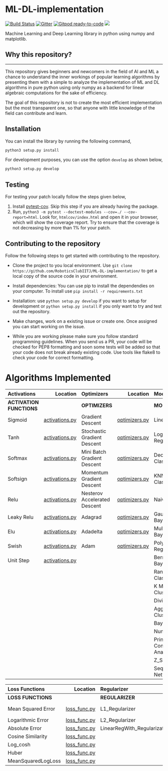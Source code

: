 # ML-DL-implementation
[![Build Status](https://travis-ci.org/RoboticsClubIITJ/ML-DL-implementation.svg?branch=master)](https://travis-ci.org/RoboticsClubIITJ/ML-DL-implementation)
[![Gitter](https://badges.gitter.im/ML-DL-implementation/community.svg)](https://gitter.im/ML-DL-implementation/community?utm_source=badge&utm_medium=badge&utm_campaign=pr-badge)
[![Gitpod ready-to-code](https://img.shields.io/badge/Gitpod-ready--to--code-blue?logo=gitpod)](https://gitpod.io/#https://github.com/RoboticsClubIITJ/ML-DL-implementation)
<a href="https://devlup-labs.github.io"><img src="https://img.shields.io/badge/Maintained%20under-Winter%20of%20Code%2C%20DevlUp%20Labs-brightgreen"/></a>

Machine Learning and Deep Learning library in python using numpy and matplotlib.

## Why this repository?
-----------------------

This repository gives beginners and newcomers in
the field of AI and ML a chance to understand the
inner workings of popular learning algorithms by presenting them with a simple to analyze the implementation of ML and DL algorithms in pure python using only numpy as a backend for linear algebraic computations for the sake of efficiency.

The goal of this repository is not to create the most efficient implementation but the most transparent one, so that anyone with little knowledge of the field can contribute and learn.

Installation
------------

You can install the library by running the following command,

```python
python3 setup.py install
```

For development purposes, you can use the option `develop` as shown below,

```python
python3 setup.py develop
```
   
Testing
-------

For testing your patch locally follow the steps given below,

1. Install [pytest-cov](https://pypi.org/project/pytest-cov/). Skip this step if you are already having the package.
2. Run, `python3 -m pytest --doctest-modules --cov=./ --cov-report=html`. Look for, `htmlcov/index.html` and open it in your browser, which will show the coverage report. Try to ensure that the coverage is not decreasing by more than 1% for your patch.


## Contributing to the repository

Follow the following steps to get started with contributing to the repository.

- Clone the project to you local environment.
  Use
  `git clone https://github.com/RoboticsClubIITJ/ML-DL-implementation/`
  to get a local copy of the source code in your environment.

- Install dependencies: You can use pip to install the dependendies on your computer.
  To install use
  `pip install -r requirements.txt`

- Installation:
  use `python setup.py develop` if you want to setup for development or `python setup.py install` if you only want to try and test out the repository.

- Make changes, work on a existing issue or create one. Once assigned you can start working on the issue.

- While you are working please make sure you follow standard programming guidelines. When you send us a PR, your code will be checked for PEP8 formatting and soon some tests will be added so that your code does not break already existing code. Use tools like flake8 to check your code for correct formatting.


# Algorithms Implemented

| Activations | Location |  Optimizers | Location | Models | Location | Backend | Location | Utils | Location |
| :------------ | ------------: | :------------ | ------------: | :------------ | ------------: | ------------: | ------------: | ------------: | -----------: |
| **ACTIVATION FUNCTIONS**| |**OPTIMIZERS**| | **MODELS** | | **BACKEND** | | **UTILS** |
| Sigmoid | [activations.py](https://github.com/RoboticsClubIITJ/ML-DL-implementation/blob/master/MLlib/activations.py#L4) | Gradient Descent | [optimizers.py](https://github.com/RoboticsClubIITJ/ML-DL-implementation/blob/master/MLlib/optimizers.py#L6) | Linear Regression | [models.py](https://github.com/RoboticsClubIITJ/ML-DL-implementation/blob/master/MLlib/models.py#L31) | Autograd | [autograd.py](https://github.com/RoboticsClubIITJ/ML-DL-implementation/blob/master/MLlib/autograd.py) | Preprocessor Utils | [preprocesssor_utils.py](https://github.com/RoboticsClubIITJ/ML-DL-implementation/blob/master/MLlib/preprocessor_utils.py)  
| Tanh | [activations.py](https://github.com/RoboticsClubIITJ/ML-DL-implementation/blob/master/MLlib/activations.py#L46) | Stochastic Gradient Descent | [optimizers.py](https://github.com/RoboticsClubIITJ/ML-DL-implementation/blob/master/MLlib/optimizers.py#L59) | Logistic Regression| [models.py](https://github.com/RoboticsClubIITJ/ML-DL-implementation/blob/master/MLlib/models.py#L578) | Tensor | [tensor.py](https://github.com/RoboticsClubIITJ/ML-DL-implementation/blob/master/MLlib/tensor.py)
| Softmax | [activations.py](https://github.com/RoboticsClubIITJ/ML-DL-implementation/blob/master/MLlib/activations.py#L86) | Mini Batch Gradient Descent | [optimizers.py](https://github.com/RoboticsClubIITJ/ML-DL-implementation/blob/master/MLlib/optimizers.py#L126) | Decision Tree Classifier| [models.py](https://github.com/RoboticsClubIITJ/ML-DL-implementation/blob/master/MLlib/models.py#L775)| Functions | [functional.py](https://github.com/RoboticsClubIITJ/ML-DL-implementation/blob/master/MLlib/functional.py)
| Softsign | [activations.py](https://github.com/RoboticsClubIITJ/ML-DL-implementation/blob/master/MLlib/activations.py#L134) | Momentum Gradient Descent | [optimizers.py](https://github.com/RoboticsClubIITJ/ML-DL-implementation/blob/master/MLlib/optimizers.py#L204) | KNN Classifier/Regessor| [models.py](https://github.com/RoboticsClubIITJ/ML-DL-implementation/blob/master/MLlib/models.py#L1034) |
| Relu | [activations.py](https://github.com/RoboticsClubIITJ/ML-DL-implementation/blob/master/MLlib/activations.py#L174) | Nesterov Accelerated Descent | [optimizers.py](https://github.com/RoboticsClubIITJ/ML-DL-implementation/blob/master/MLlib/optimizers.py#L297) | Naive Bayes | [models.py](https://github.com/RoboticsClubIITJ/ML-DL-implementation/blob/master/MLlib/models.py#L1119)|
| Leaky Relu | [activations.py](https://github.com/RoboticsClubIITJ/ML-DL-implementation/blob/master/MLlib/activations.py#L214) | Adagrad | [optimizers.py](https://github.com/RoboticsClubIITJ/ML-DL-implementation/blob/master/MLlib/optimizers.py#L392) | Gaussian Naive Bayes| [models.py](https://github.com/RoboticsClubIITJ/ML-DL-implementation/blob/master/MLlib/models.py#L1179) |
| Elu | [activations.py](https://github.com/RoboticsClubIITJ/ML-DL-implementation/blob/master/MLlib/activations.py#L261) | Adadelta | [optimizers.py](https://github.com/RoboticsClubIITJ/ML-DL-implementation/blob/master/MLlib/optimizers.py#L467) | Multinomial Naive Bayes | [models.py](https://github.com/RoboticsClubIITJ/ML-DL-implementation/blob/master/MLlib/models.py#L1257) |
| Swish | [activations.py](https://github.com/RoboticsClubIITJ/ML-DL-implementation/blob/master/MLlib/activations.py#L305) | Adam | [optimizers.py](https://github.com/RoboticsClubIITJ/ML-DL-implementation/blob/master/MLlib/optimizers.py#L545) | Polynomial Regression | [models.py](https://github.com/RoboticsClubIITJ/ML-DL-implementation/blob/master/MLlib/models.py#L268) |
| Unit Step | [activations.py](https://github.com/RoboticsClubIITJ/ML-DL-implementation/blob/master/MLlib/activations.py#L285) | | | Bernoli Naive Bayes | [models.py](https://github.com/RoboticsClubIITJ/ML-DL-implementation/blob/master/MLlib/models.py#L1233) |
| | | | | Random Forest Classifier | [models.py](https://github.com/RoboticsClubIITJ/ML-DL-implementation/blob/master/MLlib/models.py#L931) |
| | | | | K Means Clustering| [models.py](https://github.com/RoboticsClubIITJ/ML-DL-implementation/blob/master/MLlib/models.py#L1279) |
| | | | | Divisive Clustering | [models.py](https://github.com/RoboticsClubIITJ/ML-DL-implementation/blob/master/MLlib/models.py#L1370) |
| | | | | Agglomerative Clustering | [models.py](https://github.com/RoboticsClubIITJ/ML-DL-implementation/blob/master/MLlib/models.py#L1717) |
| | | | | BayesOptimization | [models.py](https://github.com/RoboticsClubIITJ/ML-DL-implementation/blob/master/MLlib/models.py#L1443) |
| | | | | Numerical Outliers| [models.py](https://github.com/RoboticsClubIITJ/ML-DL-implementation/blob/master/MLlib/models.py#L1598) |
| | | | | Principle Component Analysis | [models.py](https://github.com/RoboticsClubIITJ/ML-DL-implementation/blob/master/MLlib/models.py#L1489) |
| | | | | Z_Score | [models.py](https://github.com/RoboticsClubIITJ/ML-DL-implementation/blob/master/MLlib/models.py#L1637) |
| | | | | Sequential Neural Network | [models.py](https://github.com/RoboticsClubIITJ/ML-DL-implementation/blob/master/MLlib/models.py#L1680) |

| Loss Functions | Location | Regularizer | Location | Metrics | Location |
| :------------ | ------------: | :------------ | ------------: | :------------ | ------------: |
|**LOSS FUNCTIONS**| |**REGULARIZER**| |**METRICS**| | 
| Mean Squared Error | [loss_func.py](https://github.com/RoboticsClubIITJ/ML-DL-implementation/blob/master/MLlib/loss_func.py#L5) | L1_Regularizer| [regularizer.py](https://github.com/RoboticsClubIITJ/ML-DL-implementation/blob/master/MLlib/regularizer.py#L9) | Confusion Matrix | [metrics.py](https://github.com/RoboticsClubIITJ/ML-DL-implementation/blob/master/MLlib/metrics.py#L25) 
| Logarithmic Error | [loss_func.py](https://github.com/RoboticsClubIITJ/ML-DL-implementation/blob/master/MLlib/loss_func.py#L57) | L2_Regularizer | [regularizer.py](https://github.com/RoboticsClubIITJ/ML-DL-implementation/blob/master/MLlib/regularizer.py#L58) | Precision | [metrics.py](https://github.com/RoboticsClubIITJ/ML-DL-implementation/blob/master/MLlib/metrics.py#L81) 
| Absolute Error | [loss_func.py](https://github.com/RoboticsClubIITJ/ML-DL-implementation/blob/master/MLlib/loss_func.py#L113) | LinearRegWith_Regularization | [regularizer.py](https://github.com/RoboticsClubIITJ/ML-DL-implementation/blob/master/MLlib/regularizer.py#L106) | Accuracy | [metrics.py](https://github.com/RoboticsClubIITJ/ML-DL-implementation/blob/master/MLlib/metrics.py#L80) 
| Cosine Similarity | [loss_func.py](https://github.com/RoboticsClubIITJ/ML-DL-implementation/blob/master/MLlib/loss_func.py#L173) | | | Recall | [metrics.py](https://github.com/RoboticsClubIITJ/ML-DL-implementation/blob/master/MLlib/metrics.py#L82) 
| Log_cosh | [loss_func.py](https://github.com/RoboticsClubIITJ/ML-DL-implementation/blob/master/MLlib/loss_func.py#L248) | | | F1 Score | [metrics.py](https://github.com/RoboticsClubIITJ/ML-DL-implementation/blob/master/MLlib/metrics.py#L85) 
| Huber | [loss_func.py](https://github.com/RoboticsClubIITJ/ML-DL-implementation/blob/master/MLlib/loss_func.py#L300) | | | FbTheta | [metrics.py](https://github.com/RoboticsClubIITJ/ML-DL-implementation/blob/master/MLlib/metrics.py#L88) 
| MeanSquaredLogLoss | [loss_func.py](https://github.com/RoboticsClubIITJ/ML-DL-implementation/blob/master/MLlib/loss_func.py#L367) | | | Specificity | [metrics.py](https://github.com/RoboticsClubIITJ/ML-DL-implementation/blob/master/MLlib/metrics.py#L86) 

